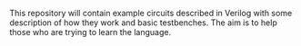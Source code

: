 This repository will contain example circuits described in Verilog with some description of how they work and basic testbenches. The aim is to help those who are trying to learn the language.
